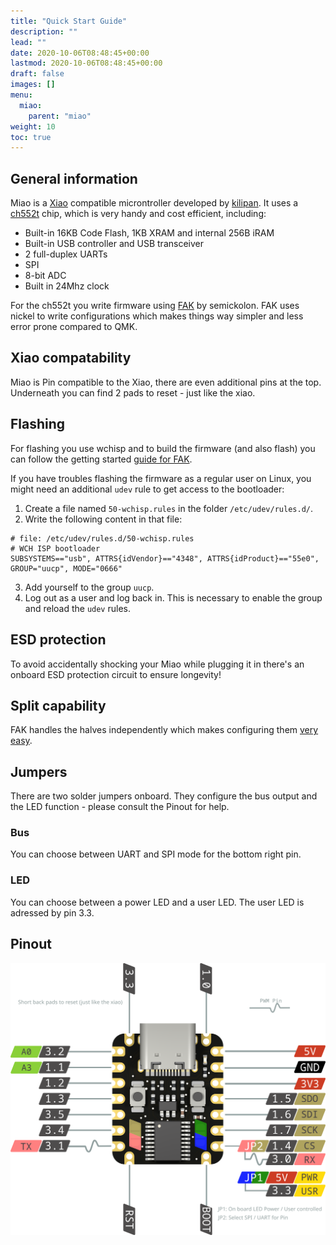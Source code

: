 ```yaml
---
title: "Quick Start Guide"
description: ""
lead: ""
date: 2020-10-06T08:48:45+00:00
lastmod: 2020-10-06T08:48:45+00:00
draft: false
images: []
menu:
  miao:
    parent: "miao"
weight: 10
toc: true
---
```


## General information

Miao is a [Xiao](https://www.seeedstudio.com/xiao-series-page) compatible microntroller developed by [kilipan](https://github.com/kilipan/miao). It uses a [ch552t](https://www.wch-ic.com/products/CH552.html) chip, which is very handy and cost efficient, including:

- Built-in 16KB Code Flash, 1KB XRAM and internal 256B iRAM
- Built-in USB controller and USB transceiver
- 2 full-duplex UARTs
- SPI
- 8-bit ADC
- Built in 24Mhz clock

For the ch552t you write firmware using [FAK](https://github.com/semickolon/fak) by semickolon.
FAK uses nickel to write configurations which makes things way simpler and less error prone compared to QMK.

## Xiao compatability

Miao is Pin compatible to the Xiao, there are even additional pins at the top. Underneath you can find 2 pads to reset - just like the xiao.

## Flashing

For flashing you use wchisp and to build the firmware (and also flash) you can follow the getting started [guide for FAK](https://github.com/semickolon/fak?tab=readme-ov-file#getting-started).

If you have troubles flashing the firmware as a regular user on Linux, you might need an additional `udev` rule to get access to the bootloader:

1. Create a file named `50-wchisp.rules` in the folder `/etc/udev/rules.d/`.
2. Write the following content in that file:  
```
# file: /etc/udev/rules.d/50-wchisp.rules
# WCH ISP bootloader
SUBSYSTEMS=="usb", ATTRS{idVendor}=="4348", ATTRS{idProduct}=="55e0", GROUP="uucp", MODE="0666"
```
3. Add yourself to the group `uucp`.
4. Log out as a user and log back in. This is necessary to enable the group and reload the `udev` rules.

## ESD protection

To avoid accidentally shocking your Miao while plugging it in there's an onboard ESD protection circuit to ensure longevity!

## Split capability

FAK handles the halves independently which makes configuring them [very easy](https://github.com/semickolon/fak?tab=readme-ov-file#split-support).

## Jumpers

There are two solder jumpers onboard.
They configure the bus output and the LED function - please consult the Pinout for help.

### Bus

You can choose between UART and SPI mode for the bottom right pin.

### LED

You can choose between a power LED and a user LED.
The user LED is adressed by pin 3.3.

## Pinout

![Pinout](miao-export.png)
